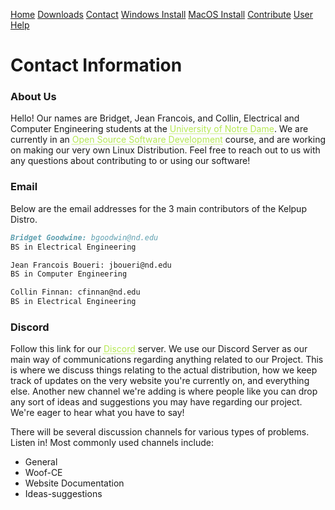 <a href="../Home/index.html" class="btn">Home</a> <a href="../Instructions/Releases.html" class="btn">Downloads</a> <a href="../Contact/contact.html" class="btn">Contact</a> <a href="../Instructions/WindowsDownload.html" class="btn">Windows Install</a> <a href="../Instructions/MacDownload.html" class="btn">MacOS Install</a> <a href="../Contribute/contribute.html" class="btn">Contribute</a> <a href="../User/user.html" class="btn">User Help</a> 
# Contact Information

### About Us
Hello! Our names are Bridget, Jean Francois, and Collin, Electrical and Computer Engineering students at the <a href="https://www.nd.edu/" style="color: #b5e853; text-decoration: underline;text-decoration-style: dotted;">University of Notre Dame</a>. We are currently in an <a href="https://www3.nd.edu/~pbui/teaching/cse.40677.sp22/" style="color: #b5e853; text-decoration: underline;text-decoration-style: dotted;">Open Source Software Development</a> course, and are working on making our very own Linux Distribution. Feel free to reach out to us with any questions about contributing to or using our software! 


### Email

Below are the email addresses for the 3 main contributors of the Kelpup Distro. 
```markdown
Bridget Goodwine: bgoodwin@nd.edu
BS in Electrical Engineering

Jean Francois Boueri: jboueri@nd.edu
BS in Computer Engineering

Collin Finnan: cfinnan@nd.edu
BS in Electrical Engineering
```

### Discord

Follow this link for our <a href="https://discord.com/invite/kuksdwRVrG" style="color: #b5e853; text-decoration: underline;text-decoration-style: dotted;">Discord</a> server. We use our Discord Server as our main way of communications regarding anything related to our Project. This is where we discuss things relating to the actual distribution, how we keep track of updates on the very website you're currently on, and everything else. Another new channel we're adding is where people like you can drop any sort of ideas and suggestions you may have regarding our project. We're eager to hear what you have to say!

There will be several discussion channels for various types of problems. 
Listen in! Most commonly used channels include:
- General
- Woof-CE
- Website Documentation
- Ideas-suggestions
